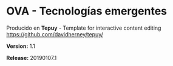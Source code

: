 # OVA - Tecnologías emergentes

Producido en **Tepuy** - Template for interactive content editing
https://github.com/davidherney/tepuy/

**Version:** 1.1

**Release:** 20190107.1
